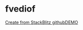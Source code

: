 # fvediof

[Create from StackBlitz ](https://stackblitz.com/edit/fvediof)
[githubDEMO ](https://imneverdied.github.io/fvediof/)
